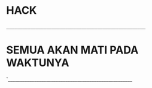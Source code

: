 # HACK
`____________________________________________________`

# SEMUA AKAN MATI PADA WAKTUNYA

`____________________________________________________

